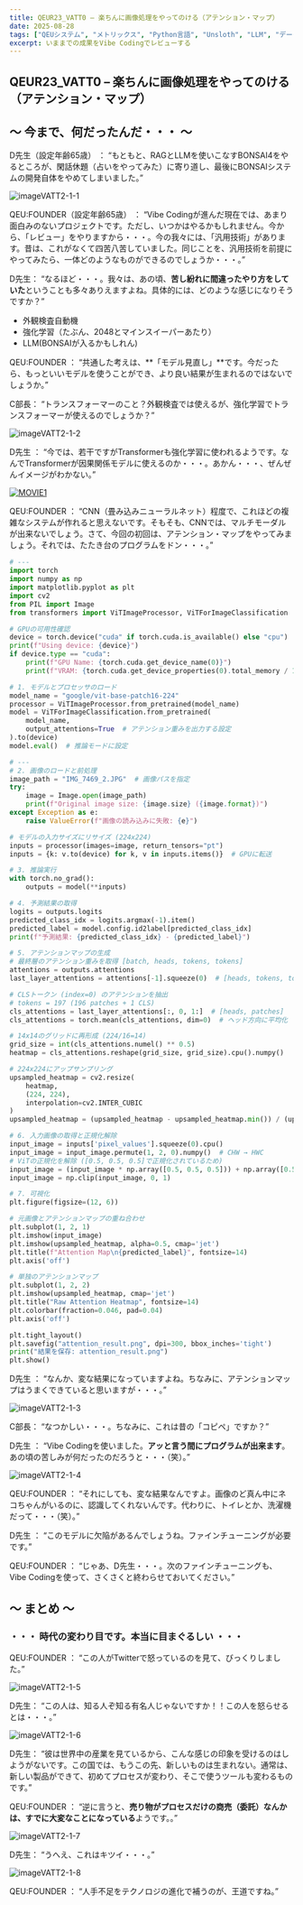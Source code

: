 ```yaml
---
title: QEUR23_VATT0 – 楽ちんに画像処理をやってのける（アテンション・マップ）
date: 2025-08-28
tags: ["QEUシステム", "メトリックス", "Python言語", "Unsloth", "LLM", "データセット", "Vibe Coding", "Transformers"]
excerpt: いままでの成果をVibe Codingでレビューする
---
```


## QEUR23_VATT0 – 楽ちんに画像処理をやってのける（アテンション・マップ）

## ～ 今まで、何だったんだ・・・ ～

D先生（設定年齢65歳） ： “もともと、RAGとLLMを使いこなすBONSAI4をやるところが、閑話休題（占いをやってみた）に寄り道し、最後にBONSAIシステムの開発自体をやめてしまいました。”

![imageVATT2-1-1](/2025-06-01-QEUR23_EOHS2/imageVATT2-1-1.jpg) 

QEU:FOUNDER（設定年齢65歳） ： “Vibe Codingが進んだ現在では、あまり面白みのないプロジェクトです。ただし、いつかはやるかもしれません。今から、「レビュー」をやりますから・・・。今の我々には、「汎用技術」があります。昔は、これがなくて四苦八苦していました。同じことを、汎用技術を前提にやってみたら、一体どのようなものができるのでしょうか・・・。”

D先生： “なるほど・・・。我々は、あの頃、**苦し紛れに間違ったやり方をしていた**ということも多々ありえますよね。具体的には、どのような感じになりそうですか？”


- 外観検査自動機
- 強化学習（たぶん、2048とマインスイーパーあたり）
- LLM(BONSAIが入るかもしれん)


QEU:FOUNDER ： “共通した考えは、**「モデル見直し」**です。今だったら、もっといいモデルを使うことができ、より良い結果が生まれるのではないでしょうか。”

C部長： “トランスフォーマーのこと？外観検査では使えるが、強化学習でトランスフォーマーが使えるのでしょうか？”

![imageVATT2-1-2](/2025-06-01-QEUR23_EOHS2/imageVATT2-1-2.jpg) 

D先生 ： “今では、若干ですがTransformerも強化学習に使われるようです。なんでTransformerが因果関係モデルに使えるのか・・・。あかん・・・、ぜんぜんイメージがわかない。”

[![MOVIE1](http://img.youtube.com/vi/OeGkGdFmmr4/0.jpg)](http://www.youtube.com/watch?v=OeGkGdFmmr4 "テスラ オプティマス Gen 2 新バージョン イーロンのAIロボット、人間の仕事を代替")

QEU:FOUNDER ： “CNN（畳み込みニューラルネット）程度で、これほどの複雑なシステムが作れると思えないです。そもそも、CNNでは、マルチモーダルが出来ないでしょう。さて、今回の初回は、アテンション・マップをやってみましょう。それでは、たたき台のプログラムをドン・・・。”

```python
# ---
import torch
import numpy as np
import matplotlib.pyplot as plt
import cv2
from PIL import Image
from transformers import ViTImageProcessor, ViTForImageClassification

# GPUの可用性確認
device = torch.device("cuda" if torch.cuda.is_available() else "cpu")
print(f"Using device: {device}")
if device.type == "cuda":
    print(f"GPU Name: {torch.cuda.get_device_name(0)}")
    print(f"VRAM: {torch.cuda.get_device_properties(0).total_memory / 1e9:.2f} GB")

# 1. モデルとプロセッサのロード
model_name = "google/vit-base-patch16-224"
processor = ViTImageProcessor.from_pretrained(model_name)
model = ViTForImageClassification.from_pretrained(
    model_name,
    output_attentions=True  # アテンション重みを出力する設定
).to(device)
model.eval()  # 推論モードに設定

# ---
# 2. 画像のロードと前処理
image_path = "IMG_7469_2.JPG"  # 画像パスを指定
try:
    image = Image.open(image_path)
    print(f"Original image size: {image.size} ({image.format})")
except Exception as e:
    raise ValueError(f"画像の読み込みに失敗: {e}")

# モデルの入力サイズにリサイズ (224x224)
inputs = processor(images=image, return_tensors="pt")
inputs = {k: v.to(device) for k, v in inputs.items()}  # GPUに転送

# 3. 推論実行
with torch.no_grad():
    outputs = model(**inputs)

# 4. 予測結果の取得
logits = outputs.logits
predicted_class_idx = logits.argmax(-1).item()
predicted_label = model.config.id2label[predicted_class_idx]
print(f"予測結果: {predicted_class_idx} - {predicted_label}")

# 5. アテンションマップの生成
# 最終層のアテンション重みを取得 [batch, heads, tokens, tokens]
attentions = outputs.attentions
last_layer_attentions = attentions[-1].squeeze(0)  # [heads, tokens, tokens]

# CLSトークン (index=0) のアテンションを抽出
# tokens = 197 (196 patches + 1 CLS)
cls_attentions = last_layer_attentions[:, 0, 1:]  # [heads, patches]
cls_attentions = torch.mean(cls_attentions, dim=0)  # ヘッド方向に平均化

# 14x14のグリッドに再形成 (224/16=14)
grid_size = int(cls_attentions.numel() ** 0.5)
heatmap = cls_attentions.reshape(grid_size, grid_size).cpu().numpy()

# 224x224にアップサンプリング
upsampled_heatmap = cv2.resize(
    heatmap, 
    (224, 224), 
    interpolation=cv2.INTER_CUBIC
)
upsampled_heatmap = (upsampled_heatmap - upsampled_heatmap.min()) / (upsam-pled_heatmap.max() - upsampled_heatmap.min())

# 6. 入力画像の取得と正規化解除
input_image = inputs['pixel_values'].squeeze(0).cpu()
input_image = input_image.permute(1, 2, 0).numpy()  # CHW → HWC
# ViTの正規化を解除 ([0.5, 0.5, 0.5]で正規化されているため)
input_image = (input_image * np.array([0.5, 0.5, 0.5])) + np.array([0.5, 0.5, 0.5])
input_image = np.clip(input_image, 0, 1)

# 7. 可視化
plt.figure(figsize=(12, 6))

# 元画像とアテンションマップの重ね合わせ
plt.subplot(1, 2, 1)
plt.imshow(input_image)
plt.imshow(upsampled_heatmap, alpha=0.5, cmap='jet')
plt.title(f"Attention Map\n{predicted_label}", fontsize=14)
plt.axis('off')

# 単独のアテンションマップ
plt.subplot(1, 2, 2)
plt.imshow(upsampled_heatmap, cmap='jet')
plt.title("Raw Attention Heatmap", fontsize=14)
plt.colorbar(fraction=0.046, pad=0.04)
plt.axis('off')

plt.tight_layout()
plt.savefig("attention_result.png", dpi=300, bbox_inches='tight')
print("結果を保存: attention_result.png")
plt.show()

```

D先生 ： “なんか、変な結果になっていますよね。ちなみに、アテンションマップはうまくできていると思いますが・・・。”

![imageVATT2-1-3](/2025-06-01-QEUR23_EOHS2/imageVATT2-1-3.jpg) 

C部長： “なつかしい・・・。ちなみに、これは昔の「コピペ」ですか？”

D先生 ： “Vibe Codingを使いました。**アッと言う間にプログラムが出来ます**。あの頃の苦しみが何だったのだろうと・・・（笑）。”

![imageVATT2-1-4](/2025-06-01-QEUR23_EOHS2/imageVATT2-1-4.jpg) 

QEU:FOUNDER ： “それにしても、変な結果なんですよ。画像のど真ん中にネコちゃんがいるのに、認識してくれないんです。代わりに、トイレとか、洗濯機だって・・・（笑）。”

D先生 ： “このモデルに欠陥があるんでしょうね。ファインチューニングが必要です。”

QEU:FOUNDER ： “じゃあ、D先生・・・。次のファインチューニングも、Vibe Codingを使って、さくさくと終わらせておいてください。”


## ～ まとめ ～

### ・・・ 時代の変わり目です。本当に目まぐるしい ・・・

QEU:FOUNDER ： “この人がTwitterで怒っているのを見て、びっくりしました。”

![imageVATT2-1-5](/2025-06-01-QEUR23_EOHS2/imageVATT2-1-5.jpg) 

D先生： “この人は、知る人ぞ知る有名人じゃないですか！！この人を怒らせるとは・・・。”

![imageVATT2-1-6](/2025-06-01-QEUR23_EOHS2/imageVATT2-1-6.jpg) 

D先生： “彼は世界中の産業を見ているから、こんな感じの印象を受けるのはしようがないです。この国では、もうこの先、新しいものは生まれない。通常は、新しい製品ができて、初めてプロセスが変わり、そこで使うツールも変わるものです。”

QEU:FOUNDER ： “逆に言うと、**売り物がプロセスだけの商売（委託）なんかは、すでに大変なことになっている**ようです。。”

![imageVATT2-1-7](/2025-06-01-QEUR23_EOHS2/imageVATT2-1-7.jpg) 

D先生： “うへえ、これはキツイ・・・。”

![imageVATT2-1-8](/2025-06-01-QEUR23_EOHS2/imageVATT2-1-8.jpg) 

QEU:FOUNDER ： “人手不足をテクノロジの進化で補うのが、王道ですね。”

